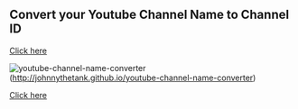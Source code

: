 ## Convert your Youtube Channel Name to Channel ID

[Click here](http://johnnythetank.github.io/youtube-channel-name-converter)

[logo]: converter.png "youtube-channel-name-converter"
![youtube-channel-name-converter][logo](http://johnnythetank.github.io/youtube-channel-name-converter)


[Click here](http://johnnythetank.github.io/youtube-channel-name-converter)